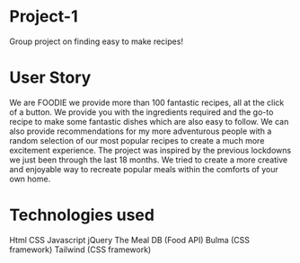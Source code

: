 # Project-1
Group project on finding easy to make recipes!

# User Story
We are FOODIE we provide more than 100 fantastic recipes, all at the click of a button.
We provide you with the ingredients required and the go-to recipe to make some fantastic dishes which are also easy to follow. 
We can also provide recommendations for my more adventurous people with a random selection of our most popular recipes to create a much more excitement experience.
The project was inspired by the previous lockdowns we just been through the last 18 months.
We tried to create a more creative and enjoyable way to recreate popular meals within the comforts of your own home.

# Technologies used
Html
CSS
Javascript
jQuery
The Meal DB (Food API)
Bulma (CSS framework)
Tailwind (CSS framework)